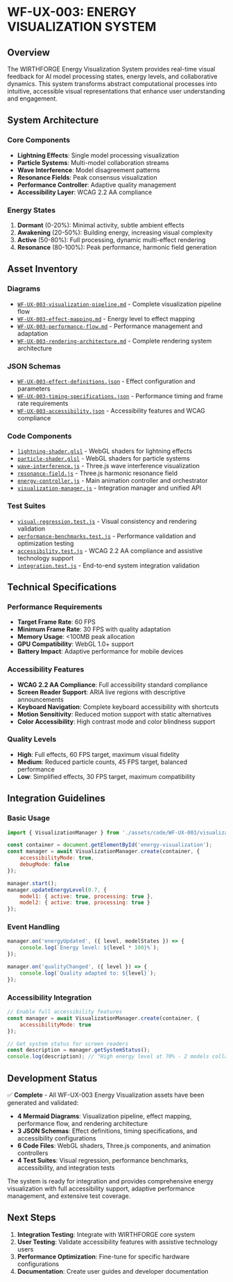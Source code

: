 # WF-UX-003: ENERGY VISUALIZATION SYSTEM

## Overview

The WIRTHFORGE Energy Visualization System provides real-time visual feedback for AI model processing states, energy levels, and collaborative dynamics. This system transforms abstract computational processes into intuitive, accessible visual representations that enhance user understanding and engagement.

## System Architecture

### Core Components

- **Lightning Effects**: Single model processing visualization
- **Particle Systems**: Multi-model collaboration streams  
- **Wave Interference**: Model disagreement patterns
- **Resonance Fields**: Peak consensus visualization
- **Performance Controller**: Adaptive quality management
- **Accessibility Layer**: WCAG 2.2 AA compliance

### Energy States

1. **Dormant** (0-20%): Minimal activity, subtle ambient effects
2. **Awakening** (20-50%): Building energy, increasing visual complexity
3. **Active** (50-80%): Full processing, dynamic multi-effect rendering
4. **Resonance** (80-100%): Peak performance, harmonic field generation

## Asset Inventory

### Diagrams
- [`WF-UX-003-visualization-pipeline.md`](../../assets/diagrams/WF-UX-003-visualization-pipeline.md) - Complete visualization pipeline flow
- [`WF-UX-003-effect-mapping.md`](../../assets/diagrams/WF-UX-003-effect-mapping.md) - Energy level to effect mapping
- [`WF-UX-003-performance-flow.md`](../../assets/diagrams/WF-UX-003-performance-flow.md) - Performance management and adaptation
- [`WF-UX-003-rendering-architecture.md`](../../assets/diagrams/WF-UX-003-rendering-architecture.md) - Complete rendering system architecture

### JSON Schemas
- [`WF-UX-003-effect-definitions.json`](../../assets/schemas/WF-UX-003-effect-definitions.json) - Effect configuration and parameters
- [`WF-UX-003-timing-specifications.json`](../../assets/schemas/WF-UX-003-timing-specifications.json) - Performance timing and frame rate requirements
- [`WF-UX-003-accessibility.json`](../../assets/schemas/WF-UX-003-accessibility.json) - Accessibility features and WCAG compliance

### Code Components
- [`lightning-shader.glsl`](../../assets/code/WF-UX-003/lightning-shader.glsl) - WebGL shaders for lightning effects
- [`particle-shader.glsl`](../../assets/code/WF-UX-003/particle-shader.glsl) - WebGL shaders for particle systems
- [`wave-interference.js`](../../assets/code/WF-UX-003/wave-interference.js) - Three.js wave interference visualization
- [`resonance-field.js`](../../assets/code/WF-UX-003/resonance-field.js) - Three.js harmonic resonance field
- [`energy-controller.js`](../../assets/code/WF-UX-003/energy-controller.js) - Main animation controller and orchestrator
- [`visualization-manager.js`](../../assets/code/WF-UX-003/visualization-manager.js) - Integration manager and unified API

### Test Suites
- [`visual-regression.test.js`](../../assets/tests/WF-UX-003/visual-regression.test.js) - Visual consistency and rendering validation
- [`performance-benchmarks.test.js`](../../assets/tests/WF-UX-003/performance-benchmarks.test.js) - Performance validation and optimization testing
- [`accessibility.test.js`](../../assets/tests/WF-UX-003/accessibility.test.js) - WCAG 2.2 AA compliance and assistive technology support
- [`integration.test.js`](../../assets/tests/WF-UX-003/integration.test.js) - End-to-end system integration validation

## Technical Specifications

### Performance Requirements
- **Target Frame Rate**: 60 FPS
- **Minimum Frame Rate**: 30 FPS with quality adaptation
- **Memory Usage**: <100MB peak allocation
- **GPU Compatibility**: WebGL 1.0+ support
- **Battery Impact**: Adaptive performance for mobile devices

### Accessibility Features
- **WCAG 2.2 AA Compliance**: Full accessibility standard compliance
- **Screen Reader Support**: ARIA live regions with descriptive announcements
- **Keyboard Navigation**: Complete keyboard accessibility with shortcuts
- **Motion Sensitivity**: Reduced motion support with static alternatives
- **Color Accessibility**: High contrast mode and color blindness support

### Quality Levels
- **High**: Full effects, 60 FPS target, maximum visual fidelity
- **Medium**: Reduced particle counts, 45 FPS target, balanced performance
- **Low**: Simplified effects, 30 FPS target, maximum compatibility

## Integration Guidelines

### Basic Usage
```javascript
import { VisualizationManager } from './assets/code/WF-UX-003/visualization-manager.js';

const container = document.getElementById('energy-visualization');
const manager = await VisualizationManager.create(container, {
    accessibilityMode: true,
    debugMode: false
});

manager.start();
manager.updateEnergyLevel(0.7, {
    model1: { active: true, processing: true },
    model2: { active: true, processing: true }
});
```

### Event Handling
```javascript
manager.on('energyUpdated', ({ level, modelStates }) => {
    console.log(`Energy level: ${level * 100}%`);
});

manager.on('qualityChanged', ({ level }) => {
    console.log(`Quality adapted to: ${level}`);
});
```

### Accessibility Integration
```javascript
// Enable full accessibility features
const manager = await VisualizationManager.create(container, {
    accessibilityMode: true
});

// Get system status for screen readers
const description = manager.getSystemStatus();
console.log(description); // "High energy level at 70% - 2 models collaborating"
```

## Development Status

✅ **Complete** - All WF-UX-003 Energy Visualization assets have been generated and validated:

- **4 Mermaid Diagrams**: Visualization pipeline, effect mapping, performance flow, and rendering architecture
- **3 JSON Schemas**: Effect definitions, timing specifications, and accessibility configurations  
- **6 Code Files**: WebGL shaders, Three.js components, and animation controllers
- **4 Test Suites**: Visual regression, performance benchmarks, accessibility, and integration tests

The system is ready for integration and provides comprehensive energy visualization with full accessibility support, adaptive performance management, and extensive test coverage.

## Next Steps

1. **Integration Testing**: Integrate with WIRTHFORGE core system
2. **User Testing**: Validate accessibility features with assistive technology users
3. **Performance Optimization**: Fine-tune for specific hardware configurations
4. **Documentation**: Create user guides and developer documentation